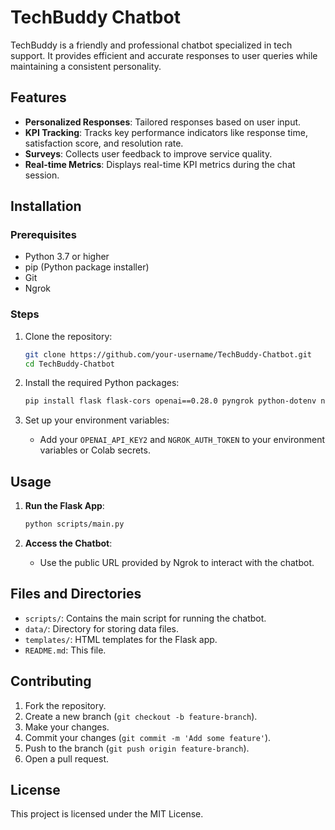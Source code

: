 # TechBuddy Chatbot

TechBuddy is a friendly and professional chatbot specialized in tech support. It provides efficient and accurate responses to user queries while maintaining a consistent personality.

## Features

- **Personalized Responses**: Tailored responses based on user input.
- **KPI Tracking**: Tracks key performance indicators like response time, satisfaction score, and resolution rate.
- **Surveys**: Collects user feedback to improve service quality.
- **Real-time Metrics**: Displays real-time KPI metrics during the chat session.

## Installation

### Prerequisites

- Python 3.7 or higher
- pip (Python package installer)
- Git
- Ngrok

### Steps

1. Clone the repository:

    ```bash
    git clone https://github.com/your-username/TechBuddy-Chatbot.git
    cd TechBuddy-Chatbot
    ```

2. Install the required Python packages:

    ```bash
    pip install flask flask-cors openai==0.28.0 pyngrok python-dotenv nest-asyncio
    ```

3. Set up your environment variables:
    - Add your `OPENAI_API_KEY2` and `NGROK_AUTH_TOKEN` to your environment variables or Colab secrets.

## Usage

1. **Run the Flask App**:
    ```bash
    python scripts/main.py
    ```

2. **Access the Chatbot**:
    - Use the public URL provided by Ngrok to interact with the chatbot.

## Files and Directories

- `scripts/`: Contains the main script for running the chatbot.
- `data/`: Directory for storing data files.
- `templates/`: HTML templates for the Flask app.
- `README.md`: This file.

## Contributing

1. Fork the repository.
2. Create a new branch (`git checkout -b feature-branch`).
3. Make your changes.
4. Commit your changes (`git commit -m 'Add some feature'`).
5. Push to the branch (`git push origin feature-branch`).
6. Open a pull request.

## License

This project is licensed under the MIT License.
